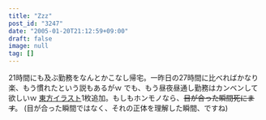 ```yaml
---
title: "Zzz"
post_id: "3247"
date: "2005-01-20T21:12:59+09:00"
draft: false
image: null
tag: []
---
```



21時間にも及ぶ勤務をなんとかこなし帰宅。一昨日の27時間に比べればかなり楽、もう慣れたという説もあるがｗ でも、もう昼夜昼通し勤務はカンベンして欲しいｗ [東方イラスト](/3246)1枚追加。もしもホンモノなら、<del>目が合った瞬間死にます</del>。 (目が合った瞬間ではなく、それの正体を理解した瞬間、ですね)
